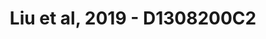 ---
title: Liu et al, 2019 - D1308200C2
layout: osd-exhibit
paper: config-liu-2019
figure: D1308200C2
---